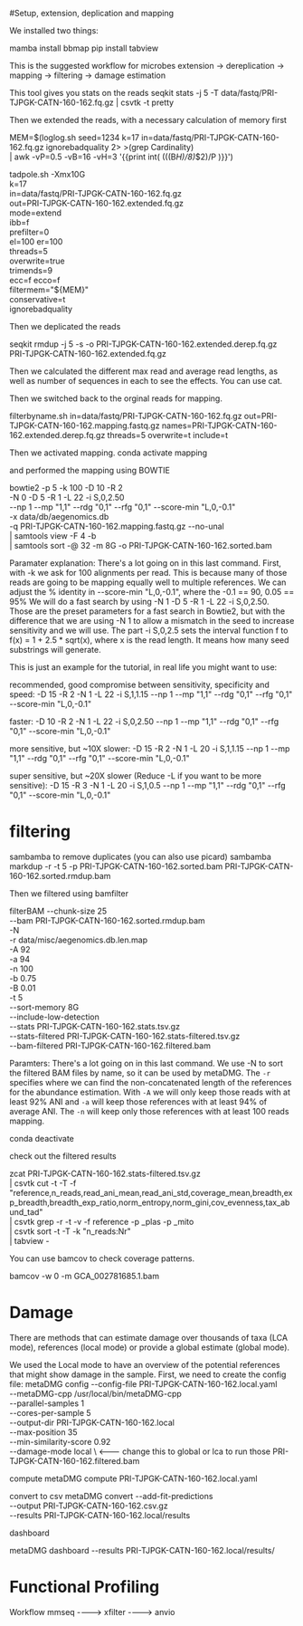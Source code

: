 #Setup, extension, deplication and mapping

We installed two things:

mamba install bbmap
pip install tabview

This is the suggested workflow for microbes
extension -> dereplication -> mapping -> filtering -> damage estimation

This tool gives you stats on the reads
seqkit stats -j 5 -T data/fastq/PRI-TJPGK-CATN-160-162.fq.gz | csvtk -t pretty

Then we extended the reads, with a necessary calculation of memory first

MEM=$(loglog.sh seed=1234 k=17 in=data/fastq/PRI-TJPGK-CATN-160-162.fq.gz ignorebadquality 2> >(grep Cardinality) \
    | awk -vP=0.5 -vB=16 -vH=3 '{{print int( (((B*H)/8)*$2)/P )}}')

tadpole.sh -Xmx10G \
    k=17 \
    in=data/fastq/PRI-TJPGK-CATN-160-162.fq.gz \
    out=PRI-TJPGK-CATN-160-162.extended.fq.gz \
    mode=extend \
    ibb=f \
    prefilter=0 \
    el=100 er=100 \
    threads=5 \
    overwrite=true \
    trimends=9 \
    ecc=f ecco=f \
    filtermem="${MEM}" \
    conservative=t \
    ignorebadquality 

Then we deplicated the reads

seqkit rmdup -j 5 -s -o PRI-TJPGK-CATN-160-162.extended.derep.fq.gz PRI-TJPGK-CATN-160-162.extended.fq.gz

Then we calculated the different max read and average read lengths, as well as number of sequences in each to see the effects. You can use cat.

Then we switched back to the orginal reads for mapping.

filterbyname.sh in=data/fastq/PRI-TJPGK-CATN-160-162.fq.gz out=PRI-TJPGK-CATN-160-162.mapping.fastq.gz names=PRI-TJPGK-CATN-160-162.extended.derep.fq.gz threads=5 overwrite=t include=t

Then we activated mapping.
conda activate mapping

and performed the mapping using BOWTIE

bowtie2 -p 5 -k 100 -D 10 -R 2 \
    -N 0 -D 5 -R 1 -L 22 -i S,0,2.50 \
    --np 1 --mp "1,1" --rdg "0,1" --rfg "0,1" --score-min "L,0,-0.1" \
    -x data/db/aegenomics.db \
    -q PRI-TJPGK-CATN-160-162.mapping.fastq.gz --no-unal \
    | samtools view -F 4 -b \
    | samtools sort -@ 32 -m 8G -o PRI-TJPGK-CATN-160-162.sorted.bam

Paramater explanation:
There's a lot going on in this last command. First, with -k we ask for 100 alignments per read. This is because many of those reads are going to be mapping equally well to multiple references. We can adjust the % identity in --score-min "L,0,-0.1", where the -0.1 == 90, 0.05 == 95%
We will do a fast search by using -N 1 -D 5 -R 1 -L 22 -i S,0,2.50. Those are the preset parameters for a fast search in Bowtie2, but with the difference that we are using -N 1 to allow a mismatch in the seed to increase sensitivity and we will use.
The part -i S,0,2.5 sets the interval function f to f(x) = 1 + 2.5 * sqrt(x), where x is the read length. It means how many seed substrings will generate.


This is just an example for the tutorial, in real life you might want to use:


recommended, good compromise between sensitivity, specificity and speed: -D 15 -R 2 -N 1 -L 22 -i S,1,1.15 --np 1 --mp "1,1" --rdg "0,1" --rfg "0,1" --score-min "L,0,-0.1"


faster: -D 10 -R 2 -N 1 -L 22 -i S,0,2.50 --np 1 --mp "1,1" --rdg "0,1" --rfg "0,1" --score-min "L,0,-0.1"


more sensitive, but ~10X slower: -D 15 -R 2 -N 1 -L 20 -i S,1,1.15  --np 1 --mp "1,1" --rdg "0,1" --rfg "0,1" --score-min "L,0,-0.1"


super sensitive, but ~20X slower (Reduce -L if you want to be more sensitive): -D 15 -R 3 -N 1 -L 20 -i S,1,0.5  --np 1 --mp "1,1" --rdg "0,1" --rfg "0,1" --score-min "L,0,-0.1"


# filtering
sambamba to remove duplicates (you can also use picard)
sambamba markdup -r -t 5 -p PRI-TJPGK-CATN-160-162.sorted.bam PRI-TJPGK-CATN-160-162.sorted.rmdup.bam

Then we filtered using bamfilter

filterBAM --chunk-size 25 \
  --bam PRI-TJPGK-CATN-160-162.sorted.rmdup.bam \
  -N \
  -r data/misc/aegenomics.db.len.map \
  -A 92 \
  -a 94 \
  -n 100 \
  -b 0.75 \
  -B 0.01 \
  -t 5 \
  --sort-memory 8G \
  --include-low-detection \
  --stats PRI-TJPGK-CATN-160-162.stats.tsv.gz \
  --stats-filtered PRI-TJPGK-CATN-160-162.stats-filtered.tsv.gz \
  --bam-filtered PRI-TJPGK-CATN-160-162.filtered.bam

  Paramters: There's a lot going on in this last command. We use -N to sort the filtered BAM files by name, so it can be used by metaDMG. The `-r` specifies where we can find the non-concatenated length of the references for the abundance estimation. With `-A` we will only keep those reads with at least 92% ANI and `-a`  will keep those references with at least 94% of average ANI. The `-n` will keep only those references with at least 100 reads mapping. 

  conda deactivate

  check out the filtered results

  zcat PRI-TJPGK-CATN-160-162.stats-filtered.tsv.gz \
  | csvtk cut -t -T -f "reference,n_reads,read_ani_mean,read_ani_std,coverage_mean,breadth,exp_breadth,breadth_exp_ratio,norm_entropy,norm_gini,cov_evenness,tax_abund_tad" \
  | csvtk grep -r -t -v -f reference -p _plas -p _mito \
  | csvtk sort -t -T -k "n_reads:Nr" \
  | tabview -

  You can use bamcov to check coverage patterns.

  bamcov -w 0 -m GCA_002781685.1.bam 

  # Damage

There are methods that can estimate damage over thousands of taxa (LCA mode), references (local mode) or provide a global estimate (global mode).

We used the Local mode to have an overview of the potential references that might show damage in the sample. First, we need to create the config file:
metaDMG config --config-file PRI-TJPGK-CATN-160-162.local.yaml \
  --metaDMG-cpp /usr/local/bin/metaDMG-cpp \
  --parallel-samples 1 \
  --cores-per-sample 5 \
  --output-dir PRI-TJPGK-CATN-160-162.local \
  --max-position 35 \
  --min-similarity-score 0.92 \
  --damage-mode local \   <--- change this to global or lca to run those
  PRI-TJPGK-CATN-160-162.filtered.bam

compute
metaDMG compute PRI-TJPGK-CATN-160-162.local.yaml

convert to csv
metaDMG convert --add-fit-predictions \
  --output PRI-TJPGK-CATN-160-162.csv.gz \
  --results PRI-TJPGK-CATN-160-162.local/results

dashboard

metaDMG dashboard --results PRI-TJPGK-CATN-160-162.local/results/


# Functional Profiling

Workflow
mmseq ----> xfilter ----> anvio


  

  

